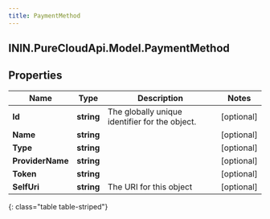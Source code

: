 ```yaml
---
title: PaymentMethod
---
```

## ININ.PureCloudApi.Model.PaymentMethod

## Properties

|Name | Type | Description | Notes|
|------------ | ------------- | ------------- | -------------|
| **Id** | **string** | The globally unique identifier for the object. | [optional] |
| **Name** | **string** |  | [optional] |
| **Type** | **string** |  | [optional] |
| **ProviderName** | **string** |  | [optional] |
| **Token** | **string** |  | [optional] |
| **SelfUri** | **string** | The URI for this object | [optional] |
{: class="table table-striped"}


